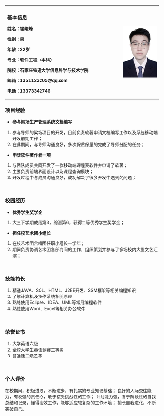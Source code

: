 <table border="0">
  <tr>
    <td width="75%">
      <h3>基本信息</h3>
      <p><b>姓名：崔峻峰</b></p>
      <p><b>性别：男</b><p>   
      <p><b>年龄：22岁</b></p>
      <p><b>专业：软件工程（本科）</b></p>
      <p><b>院校：石家庄铁道大学信息科学与技术学院</b></p>
      <p><b>邮箱：1351123205@qq.com</b></p>
      <p><b>电话：13373342746</b></p>
    </td>
    <td width="25%">
      <img src="zjz.jpg" width="100%">
    </td>
  </tr>
</table>


### 项目经验
- **参与梁场生产管理系统文档编写**
1. 参与导师的梁场项目的开发，目前负责软著申请文档编写工作以及系统移动端开发前期工作；
2. 在此期间，与导师沟通良好，多次保质保量的完成了导师分配的任务；

- **申请软件著作权一项**
1. 与团队成员共同开发了一款移动端课程表软件并申请了软著；
2. 主要负责前端界面设计以及课程查询模块；
3. 开发过程中与成员沟通良好，成功解决了很多开发中遇到的问题；

<br/>

### 校园经历
- **优秀学生奖学金**
1. 大三下学期成绩第3，综测第6，获得二等优秀学生奖学金；

- **担任校艺术团小组长**
1. 在校艺术团合唱团任职小组长一学年；
2. 期间负责协调艺术团各部门间的工作，组织策划并参与了多场校内大型文艺汇演；

<br/>


### 技能特长
1. 精通JAVA、SQL、HTML、J2EE开发、SSM框架等相关编程知识
2. 了解计算机及操作系统相关原理
3. 熟练使用Eclipse、IDEA、UML等常用编程软件
4. 熟练使用Word、Excel等相关办公软件

<br/>

### 荣誉证书
1. 大学英语六级
2. 全校大学生英语竞赛三等奖
3. 普通话二级乙等

<br/>


### 个人评价
在校期间，积极进取，不断进步，有扎实的专业知识基础；
良好的人际交往能力，有极强的责任心，敢于接受挑战性的工作；
计划能力强，善于阶段性的自我总结和记录，懂得高效工作，能够适应较复杂的工作环境；
擅长自我进化，不断突破自己。





